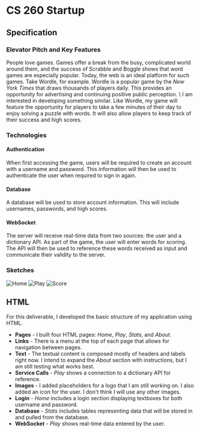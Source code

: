# **CS 260 Startup**

## Specification

### Elevator Pitch and Key Features
  People love games. Games offer a break from the busy, complicated world around them, and the success of Scrabble and Boggle shows that word games are especially popular. Today, the web is an ideal platform for such games. Take Wordle, for example. Wordle is a popular game by the *New York Times* that draws thousands of players daily. This provides an opportunity for advertising and continuing positive public perception.
\  I am interested in developing something similar. Like Wordle, my game will feature the opportunity for players to take a few minutes of their day to enjoy solving a puzzle with words. It will also allow players to keep track of their success and high scores.

### Technologies
#### Authentication
  When first accessing the game, users will be required to create an account with a username and password. This information will then be used to authenticate the user when required to sign in again.
#### Database
  A database will be used to store account information. This will include usernames, passwords, and high scores. 
#### WebSocket
  The server will receive real-time data from two sources: the user and a dictionary API. As part of the game, the user will enter words for scoring. The API will then be used to reference these words received as input and communicate their validity to the server.

### Sketches
![Home](https://github.com/Spencer-Gardner/CS_260/assets/120418845/18f9f269-fd16-4b34-bb2d-4782118a2cfb)
![Play](https://github.com/Spencer-Gardner/CS_260/assets/120418845/eaac79c1-e788-46b5-a9e1-e6710e97d10b)
![Score](https://github.com/Spencer-Gardner/CS_260/assets/120418845/801e5261-3ecb-4195-b526-56607f964d1a)

## HTML
For this deliverable, I developed the basic structure of my application using HTML.
- **Pages** - I built four HTML pages: _Home_, _Play_, _Stats_, and _About_. 
- **Links** - There is a menu at the top of each page that allows for navigation between pages.
- **Text** - The textual content is composed mostly of headers and labels right now. I intend to expand the _About_ section with instructions, but I am still testing what works best. 
- **Service Calls** - _Play_ shows a connection to a dictionary API for reference.
- **Images** - I added placeholders for a logo that I am still working on. I also added an icon for the user. I don't think I will use any other images.
- **Login** - _Home_ includes a login section displaying textboxes for both username and password.
- **Database** - _Stats_ includes tables representing data that will be stored in and pulled from the database.
- **WebSocket** - _Play_ shows real-time data entered by the user.

  
